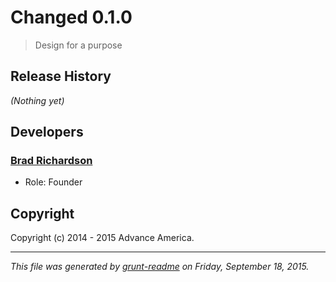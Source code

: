 # Changed 0.1.0

> Design for a purpose


## Release History

_(Nothing yet)_


## Developers

### [Brad Richardson](brad@designchanged.us)
* Role: Founder


## Copyright

Copyright (c) 2014 - 2015 Advance America.


***


_This file was generated by [grunt-readme](https://github.com/assemble/grunt-readme) on Friday, September 18, 2015._
